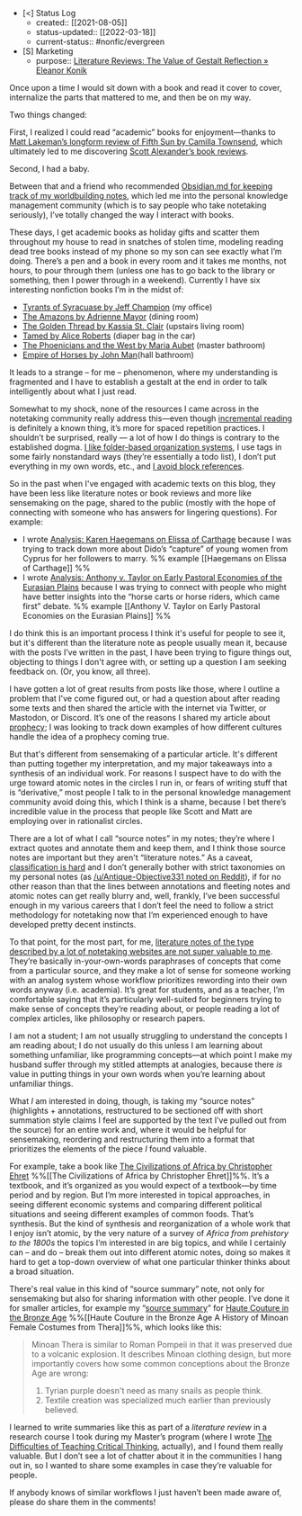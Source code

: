 - [<] Status Log
	- created:: [[2021-08-05]]
	- status-updated:: [[2022-03-18]]
	- current-status:: #nonfic/evergreen 
- [S] Marketing
	- purpose:: [Literature Reviews: The Value of Gestalt Reflection » Eleanor Konik](https://eleanorkonik.com/lit-review-value-gestalt-reflection/)

Once upon a time I would sit down with a book and read it cover to cover, internalize the parts that mattered to me, and then be on my way.

Two things changed:

First, I realized I could read “academic” books for enjoyment—thanks to [Matt Lakeman’s longform review of Fifth Sun by Camilla Townsend](https://mattlakeman.org/2020/06/25/polygamy-human-sacrifices-and-steel-why-the-aztecs-were-awesome/), which ultimately led to me discovering [Scott Alexander’s book reviews](https://astralcodexten.substack.com/p/book-review-the-new-sultan). 

Second, I had a baby.

Between that and a friend who recommended [Obsidian.md for keeping track of my worldbuilding notes](https://eleanorkonik.com/obsidian-for-writing/), which led me into the personal knowledge management community (which is to say people who take notetaking seriously), I’ve totally changed the way I interact with books.

These days, I get academic books as holiday gifts and scatter them throughout my house to read in snatches of stolen time, modeling reading dead tree books instead of my phone so my son can see exactly what I’m doing. There’s a pen and a book in every room and it takes me months, not hours, to pour through them (unless one has to go back to the library or something, then I power through in a weekend). Currently I have six interesting nonfiction books I’m in the midst of:

* [Tyrants of Syracuase by Jeff Champion](https://www.casematepublishers.com/tyrants-of-syracuse.html) (my office)
* [The Amazons by Adrienne Mayor](https://press.princeton.edu/books/hardcover/9780691147208/the-amazons) (dining room)
* [The Golden Thread by Kassia St. Clair](https://wwnorton.com/books/9781631494802) (upstairs living room)
* [Tamed by Alice Roberts](https://www.penguin.co.uk/books/111/1112946/tamed/9781786090010.html) (diaper bag in the car)
* [The Phoenicians and the West by Maria Aubet](https://www.worldcat.org/title/phoenicians-and-the-west-politics-colonies-and-trade/oclc/45698780&referer=brief_results) (master bathroom)
* [Empire of Horses by John Man](https://www.worldcat.org/title/empire-of-horses-the-first-nomadic-civilization-and-the-making-of-china/)(hall bathroom)

It leads to a strange – for me – phenomenon, where my understanding is fragmented and I have to establish a gestalt at the end in order to talk intelligently about what I just read. 

Somewhat to my shock, none of the resources I came across in the notetaking community really address this—even though [incremental reading](https://en.wikipedia.org/wiki/Incremental_reading) is definitely a known thing, it’s more for spaced repetition practices. I shouldn’t be surprised, really — a lot of how I do things is contrary to the established dogma. [I like folder-based organization systems](https://forum.obsidian.md/t/increasingly-atomic-folders-a-workflow/14345/), I use tags in some fairly nonstandard ways (they’re essentially a todo list), I don’t put everything in my own words, etc., and [I avoid block references](https://twitter.com/EleanorKonik/status/1423306016071032846).

So in the past when I've engaged with academic texts on this blog, they have been less like literature notes or book reviews and more like sensemaking on the page, shared to the public (mostly with the hope of connecting with someone who has answers for lingering questions). For example:

* I wrote [Analysis: Karen Haegemans on Elissa of Carthage](https://eleanorkonik.com/haegemans-elissa-of-carthage/) because I was trying to track down more about Dido’s “capture” of young women from Cyprus for her followers to marry. %% example [[Haegemans on Elissa of Carthage]] %%
* I wrote [Analysis: Anthony v. Taylor on Early Pastoral Economies of the Eurasian Plains](https://eleanorkonik.com/early-pastoral-economies/) because I was trying to connect with people who might have better insights into the “horse carts or horse riders, which came first” debate. %% example [[Anthony V. Taylor on Early Pastoral Economies on the Eurasian Plains]] %%

I do think this is an important process I think it's useful for people to see it, but it's different than the literature note as people usually mean it, because with the posts I’ve written in the past, I have been trying to figure things out, objecting to things I don't agree with, or setting up a question I am seeking feedback on. (Or, you know, all three). 

I have gotten a lot of great results from posts like those, where I outline a problem that I've come figured out, or had a question about after reading some texts and then shared the article with the internet via Twitter, or Mastodon, or Discord. It’s one of the reasons I shared my article about [prophecy](https://eleanorkonik.com/prophecy-foretellings-true/); I was looking to track down examples of how different cultures handle the idea of a prophecy coming true. 

But that's different from sensemaking of a particular article. It's different than putting together my interpretation, and my major takeaways into a synthesis of an individual work. For reasons I suspect have to do with the urge toward atomic notes in the circles I run in, or fears of writing stuff that is “derivative,” most people I talk to in the personal knowledge management community avoid doing this, which I think is a shame, because I bet there’s incredible value in the process that people like Scott and Matt are employing over in rationalist circles. 

There are a lot of what I call “source notes” in my notes; they’re where I extract quotes and annotate them and keep them, and I think those source notes are important but they aren't “literature notes.” As a caveat, [classification is hard](https://eleanorkonik.com/hard-history/) and I don’t generally bother with strict taxonomies on my personal notes (as [/u/Antique-Objective331 noted on Reddit](https://www.reddit.com/r/ObsidianMD/comments/owvy0b/value_of_linking_your_thinking_lyt_workshop/h7mnij3)), if for no other reason than that the lines between annotations and fleeting notes and atomic notes can get really blurry and, well, frankly, I’ve been successful enough in my various careers that I don’t feel the need to follow a strict methodology for notetaking now that I’m experienced enough to have developed pretty decent instincts. 

To that point, for the most part, for me, [literature notes of the type described by a lot of notetaking websites are not super valuable to me](https://medium.com/@rebeccawilliams9941/the-zettelkasten-method-examples-to-help-you-get-started-8f8a44fa9ae6). They’re basically in-your-own-words paraphrases of concepts that come from a particular source, and they make a lot of sense for someone working with an analog system whose workflow prioritizes rewording into their own words anyway (i.e. academia). It’s great for students, and as a teacher, I’m comfortable saying that it’s particularly well-suited for beginners trying to make sense of concepts they’re reading about, or people reading a lot of complex articles, like philosophy or research papers. 

I am not a student; I am not usually struggling to understand the concepts I am reading about; I do not usually do this unless I am learning about something unfamiliar, like programming concepts—at which point I make my husband suffer through my stitled attempts at analogies, because there _is_ value in putting things in your own words when you’re learning about unfamiliar things. 

What _I_ am interested in doing, though, is taking my “source notes” (highlights + annotations, restructured to be sectioned off with short summation style claims I feel are supported by the text I’ve pulled out from the source) for an entire work and, where it would be helpful for sensemaking, reordering and restructuring them into a format that prioritizes the elements of the piece _I_ found valuable. 

For example, take a book like [The Civilizations of Africa by Christopher Ehret](https://www.upress.virginia.edu/title/2705) %%[[The Civilizations of Africa by Christopher Ehret]]%%. It’s a textbook, and it’s organized as you would expect of a textbook—by time period and by region. But I’m more interested in topical approaches, in seeing different economic systems and comparing different political situations and seeing different examples of common foods. That’s synthesis. But the kind of synthesis and reorganization of a whole work  that I enjoy isn’t atomic, by the very nature of a survey of _Africa from prehistory to the 1800s_ the topics I’m interested in are big topics, and while I certainly can – and do – break them out into different atomic notes, doing so makes it hard to get a top-down overview of what one particular thinker thinks about a broad situation.

There's real value in this kind of “source summary” note, not only for sensemaking but also for sharing information with other people. I’ve done it for smaller articles, for example my “[source summary](https://publish.obsidian.md/eleanorkonik/40+Slipbox/43+References/43.02+Articles/Haute+Couture+in+the+Bronze+Age+A+History+of+Minoan+Female+Costumes+from+Thera)” for [Haute Couture in the Bronze Age](https://www.academia.edu/5223262/Haut_Couture_in_Bronze_Age_A_History_of_Minoan_Female_Costumes_from_Thera) %%[[Haute Couture in the Bronze Age A History of Minoan Female Costumes from Thera]]%%, which looks like this: 

> Minoan Thera is similar to Roman Pompeii in that it was preserved due to a volcanic explosion. It describes Minoan clothing design, but more importantly covers how some common conceptions about the Bronze Age are wrong: 
> 
> 1. Tyrian purple doesn't need as many snails as people think. 
> 2. Textile creation was specialized much earlier than previously believed.

I learned to write summaries like this as part of a _literature review_ in a research course I took during my Master’s program (where I wrote [The Difficulties of Teaching Critical Thinking](https://eleanorkonik.com/difficulties-teaching-critical-thinking/), actually), and I found them really valuable. But I don’t see a lot of chatter about it in the communities I hang out in, so I wanted to share some examples in case they’re valuable for people. 

If anybody knows of similar workflows I just haven’t been made aware of, please do share them in the comments! 
